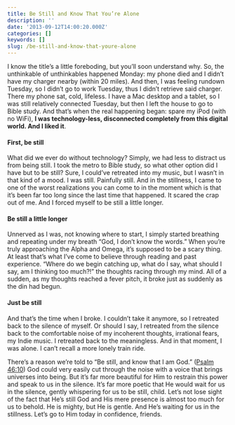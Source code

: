 ```yaml
---
title: Be Still and Know That You’re Alone
description: ''
date: '2013-09-12T14:00:20.000Z'
categories: []
keywords: []
slug: /be-still-and-know-that-youre-alone
---
```


I know the title’s a little foreboding, but you’ll soon understand why. So, the unthinkable of unthinkables happened Monday: my phone died and I didn’t have my charger nearby (within 20 miles). And then, I was feeling rundown Tuesday, so I didn’t go to work Tuesday, thus I didn’t retrieve said charger. There my phone sat, cold, lifeless. I have a Mac desktop and a tablet, so I was still relatively connected Tuesday, but then I left the house to go to Bible study. And that’s when the real happening began: spare my iPod (with no WiFi), **I was technology-less, disconnected completely from this digital world. And I liked it**.

#### First, be still

What did we ever do without technology? Simply, we had less to distract us from being still. I took the metro to Bible study, so what other option did I have but to be still? Sure, I could’ve retreated into my music, but I wasn’t in that kind of a mood. I was still. Painfully still. And in the stillness, I came to one of the worst realizations you can come to in the moment which is that it’s been far too long since the last time that happened. It scared the crap out of me. And I forced myself to be still a little longer.

#### Be still a little longer

Unnerved as I was, not knowing where to start, I simply started breathing and repeating under my breath “God, I don’t know the words.” When you’re truly approaching the Alpha and Omega, it’s supposed to be a scary thing. At least that’s what I’ve come to believe through reading and past experience. “Where do we begin catching up, what do I say, what should I say, am I thinking too much?!” the thoughts racing through my mind. All of a sudden, as my thoughts reached a fever pitch, it broke just as suddenly as the din had begun.

#### Just be still

And that’s the time when I broke. I couldn’t take it anymore, so I retreated back to the silence of myself. Or should I say, I retreated from the silence back to the comfortable noise of my incoherent thoughts, irrational fears, my Indie music. I retreated back to the meaningless. And in that moment, I was alone. I can’t recall a more lonely train ride.

There’s a reason we’re told to “Be still, and know that I am God.” ([Psalm 46:10](http://www.biblegateway.com/passage/?search=Psalm+46:10&version=ESV)) God could very easily cut through the noise with a voice that brings universes into being. But it’s far more beautiful for Him to restrain this power and speak to us in the silence. It’s far more poetic that He would wait for us in the silence, gently whispering for us to be still, child. Let’s not lose sight of the fact that He’s still God and His mere presence is almost too much for us to behold. He is mighty, but He is gentle. And He’s waiting for us in the stillness. Let’s go to Him today in confidence, friends.